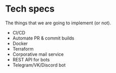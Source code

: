 # Tech specs

The things that we are going to implement (or not).

- CI/CD
- Automate PR & commit builds
- Docker
- Terraform
- Corporative mail service
- REST API for bots
- Telegram/VK/Discord bot
